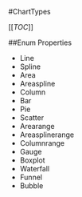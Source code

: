 #ChartTypes

[[_TOC_]]

##Enum Properties 

* Line
* Spline
* Area
* Areaspline
* Column
* Bar
* Pie
* Scatter
* Arearange
* Areasplinerange
* Columnrange
* Gauge
* Boxplot
* Waterfall
* Funnel
* Bubble